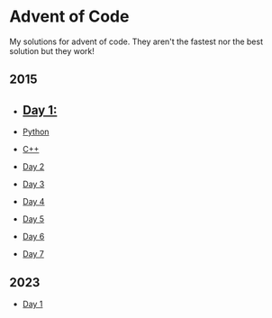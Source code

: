 # Advent of Code

My solutions for advent of code. They aren't the fastest nor the best solution but they work!

## 2015

- ## [Day 1:](/2015/1)
- [Python](/2015/7/python)
- [C++](/2015/7/cpp)

- [Day 2](/2015/2)
- [Day 3](/2015/3)
- [Day 4](/2015/4)
- [Day 5](/2015/5)
- [Day 6](/2015/6)
- [Day 7](/2015/7)

## 2023

- [Day 1](/2023/1)
